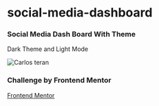 # social-media-dashboard
### Social Media Dash Board With Theme 
Dark Theme and Light Mode

![Carlos teran](https://repository-images.githubusercontent.com/386805347/5ae6bce2-141c-46b3-93a7-286f58a59492)

### Challenge by Frontend Mentor
[Frontend Mentor](https://www.frontendmentor.io/solutions)
